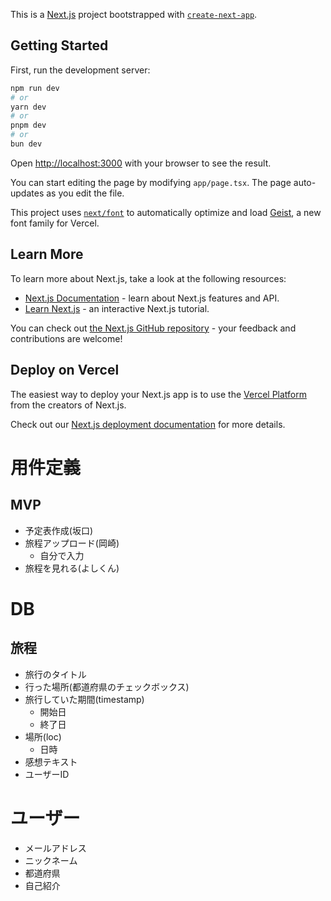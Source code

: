 This is a [Next.js](https://nextjs.org) project bootstrapped with [`create-next-app`](https://nextjs.org/docs/app/api-reference/cli/create-next-app).

## Getting Started

First, run the development server:

```bash
npm run dev
# or
yarn dev
# or
pnpm dev
# or
bun dev
```

Open [http://localhost:3000](http://localhost:3000) with your browser to see the result.

You can start editing the page by modifying `app/page.tsx`. The page auto-updates as you edit the file.

This project uses [`next/font`](https://nextjs.org/docs/app/building-your-application/optimizing/fonts) to automatically optimize and load [Geist](https://vercel.com/font), a new font family for Vercel.

## Learn More

To learn more about Next.js, take a look at the following resources:

- [Next.js Documentation](https://nextjs.org/docs) - learn about Next.js features and API.
- [Learn Next.js](https://nextjs.org/learn) - an interactive Next.js tutorial.

You can check out [the Next.js GitHub repository](https://github.com/vercel/next.js) - your feedback and contributions are welcome!

## Deploy on Vercel

The easiest way to deploy your Next.js app is to use the [Vercel Platform](https://vercel.com/new?utm_medium=default-template&filter=next.js&utm_source=create-next-app&utm_campaign=create-next-app-readme) from the creators of Next.js.

Check out our [Next.js deployment documentation](https://nextjs.org/docs/app/building-your-application/deploying) for more details.

# 用件定義
## MVP
- 予定表作成(坂口)
- 旅程アップロード(岡崎)
  - 自分で入力
- 旅程を見れる(よしくん)

# DB
## 旅程
- 旅行のタイトル
- 行った場所(都道府県のチェックボックス)
- 旅行していた期間(timestamp)
  - 開始日
  - 終了日
- 場所(loc)
  - 日時
- 感想テキスト
- ユーザーID

# ユーザー
- メールアドレス
- ニックネーム
- 都道府県
- 自己紹介